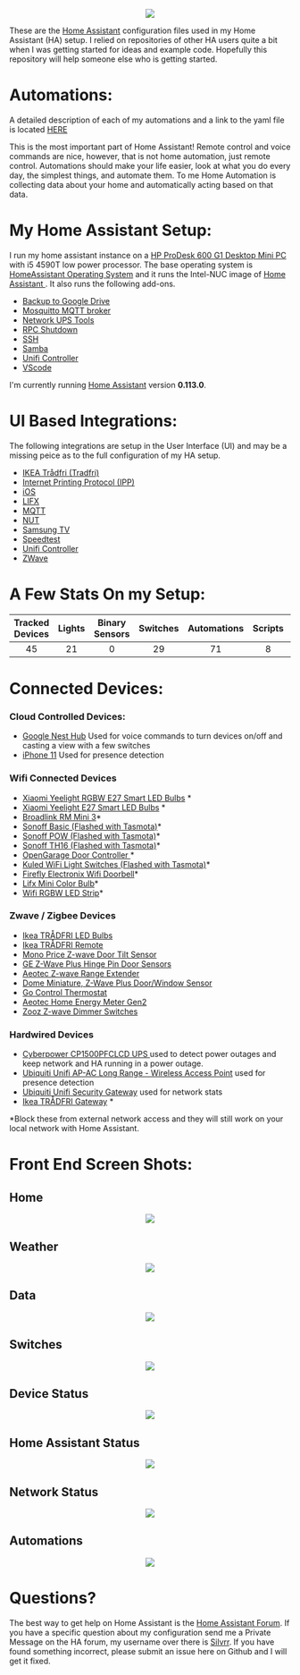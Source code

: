 
<p align="center">
  <img src="https://github.com/home-assistant/home-assistant-assets/blob/master/loading-screen.gif">
</p>

These are the [Home Assistant](https://home-assistant.io/) configuration files used in my Home Assistant (HA) setup. I relied on repositories of other HA users quite a bit when I was getting started for ideas and example code.  Hopefully this repository will help someone else who is getting started. 

# Automations:
A detailed description of each of my automations and a link to the yaml file is located [HERE](https://github.com/SilvrrGIT/HomeAssistant/tree/master/automation#automations)

This is the most important part of Home Assistant!  Remote control and voice commands are nice, however, that is not home automation, just remote control.  Automations should make your life easier, look at what you do every day, the simplest things, and automate them.  To me Home Automation is collecting data about your home and automatically acting based on that data.

# My Home Assistant Setup:

I run my home assistant instance on a [HP ProDesk 600 G1 Desktop Mini PC](https://support.hp.com/us-en/document/c04240180#AbT0) with i5 4590T low power processor. The base operating system is [HomeAssistant Operating System](https://github.com/home-assistant/operating-system) and it runs the Intel-NUC image of [Home Assistant ](https://www.home-assistant.io/hassio/installation/). It also runs the following add-ons. 

* [Backup to Google Drive](https://github.com/sabeechen/hassio-google-drive-backup)
* [Mosquitto MQTT broker](https://www.home-assistant.io/addons/mosquitto/)
* [Network UPS Tools](https://github.com/hassio-addons/addon-nut)
* [RPC Shutdown](https://www.home-assistant.io/addons/rpc_shutdown/)
* [SSH](https://www.home-assistant.io/addons/ssh/)
* [Samba](https://www.home-assistant.io/addons/samba/)
* [Unifi Controller](https://github.com/hassio-addons/addon-unifi)
* [VScode](https://github.com/hassio-addons/addon-vscode)

I'm currently running [Home Assistant](https://home-assistant.io) version __0.113.0__.

# UI Based Integrations:
The following integrations are setup in the User Interface (UI) and may be a missing peice as to the full configuration of my HA setup. 

* [IKEA Trådfri (Tradfri)](https://www.home-assistant.io/integrations/tradfri/)
* [Internet Printing Protocol (IPP)](https://www.home-assistant.io/integrations/ipp/)
* [iOS](https://www.home-assistant.io/integrations/ios/)
* [LIFX](https://www.home-assistant.io/integrations/lifx/)
* [MQTT](https://www.home-assistant.io/integrations/mqtt/)
* [NUT](home-assistant.io/integrations/nut/)
* [Samsung TV](https://www.home-assistant.io/integrations/samsungtv/)
* [Speedtest](https://www.home-assistant.io/integrations/speedtestdotnet/)
* [Unifi Controller](https://www.home-assistant.io/integrations/unifi/)
* [ZWave](https://www.home-assistant.io/docs/z-wave/installation)

# A Few Stats On my Setup:
| Tracked Devices | Lights | Binary Sensors | Switches | Automations | Scripts | Sensors | Zwave Devices |
|:---------------:|:------:|:--------------:|:--------:|:-----------:|:-------:|:-------:|:-------------:|
|45               |21      |0               |29        |71           |8        |108      |11             | 

# Connected Devices:

### Cloud Controlled Devices:

* [Google Nest Hub](https://store.google.com/us/product/google_nest_hub) Used for voice commands to turn devices on/off and casting a view with a few switches
* [iPhone 11](https://www.apple.com/iphone-11/) Used for presence detection

### Wifi Connected Devices
* [Xiaomi Yeelight RGBW E27 Smart LED Bulbs](http://www.gearbest.com/smart-lighting/pp_361555.html) *
* [Xiaomi Yeelight E27 Smart LED Bulbs](http://www.gearbest.com/smart-light-bulb/pp_278478.html) *
* [Broadlink RM Mini 3](https://www.amazon.com/BroadLink-Control-Universal-Remote-RMMINI3-EN/dp/B01FK2SDOC/ref=sr_1_2?ie=UTF8&qid=1499475366&sr=8-2&keywords=broadlink+mini3)*
* [Sonoff Basic (Flashed with Tasmota)](https://www.amazon.com/Sonoff-Wireless-Modified-Low-cost-Compatible/dp/B06WWNBD3Y?ref=ast_p_ei)*
* [Sonoff POW (Flashed with Tasmota)](https://www.amazon.com/Sonoff-Consumption-Monitoring-Appliances-Compatible/dp/B06XSD6PD6?ref=ast_p_ei)*
* [Sonoff TH16 (Flashed with Tasmota)](https://www.amazon.com/Sonoff-TH16-Temperature-Monitoring-Compatible/dp/B06XTNSJ46)*
* [OpenGarage Door Controller ](https://www.amazon.com/OpenGarage-WiFi-enabled-Garage-Door-Opener/dp/B01M4RL0CL)*
* [Kuled WiFi Light Switches (Flashed with Tasmota)](https://www.amazon.com/Required-Wireless-Requires-Schedule-Compatible/dp/B079FDTG7T)*
* [Firefly Electronix Wifi Doorbell](https://www.fireflyelectronix.com/product/wifidoorbell)*
* [Lifx Mini Color Bulb](https://www.lifx.com/collections/lamps-and-pendants/products/lifx-mini-color)*
* [Wifi RGBW LED Strip](https://www.amazon.com/gp/product/B07QBKRCW1)*

### Zwave / Zigbee Devices
* [Ikea TRÅDFRI LED Bulbs](http://www.ikea.com/us/en/catalog/products/20318267/)
* [Ikea TRÅDFRI Remote](http://www.ikea.com/us/en/catalog/products/20303317/)
* [Mono Price Z-wave Door Tilt Sensor ](https://www.monoprice.com/product?p_id=11987)
* [GE Z-Wave Plus Hinge Pin Door Sensors ](https://www.amazon.com/GE-Wireless-Attaches-Existing-32563/dp/B01KQDIUAW/)
* [Aeotec Z-wave Range Extender ](https://www.amazon.com/Aeotec-Range-Extender-Z-Wave-repeater/dp/B01M6CKJXC)
* [Dome Miniature, Z-Wave Plus Door/Window Sensor](https://www.amazon.com/Dome-Home-Automation-Miniature-DMWD1/dp/B01JGMZNNG)
* [Go Control Thermostat](https://www.gocontrol.com/detail.php?productId=3)
* [Aeotec Home Energy Meter Gen2 ](https://aeotec.com/z-wave-home-energy-measure/)
* [Zooz Z-wave Dimmer Switches ](https://www.amazon.com/Z-Wave-Switch-Existing-Switches-Add-Ons/dp/B07K37BNMC?th=1)

### Hardwired Devices
* [Cyberpower CP1500PFCLCD UPS ](https://www.amazon.com/CyberPower-CP1500PFCLCD-Sinewave-Outlets-Mini-Tower/dp/B00429N19W) used to detect power outages and keep network and HA running in a power outage.
* [Ubiquiti Unifi AP-AC Long Range - Wireless Access Point](https://www.ui.com/unifi/unifi-ap-ac-lr/) used for presence detection
* [Ubiquiti Unifi Security Gateway](https://www.ui.com/unifi-routing/usg/) used for network stats
* [Ikea TRÅDFRI Gateway](http://www.ikea.com/us/en/catalog/products/00337813/) *

*Block these from external network access and they will still work on your local network with Home Assistant.

# Front End Screen Shots:

## Home
<p align="center">
  <img src="https://raw.githubusercontent.com/SilvrrGIT/HomeAssistant/master/www/rooms.png">
</p>

## Weather
<p align="center">
  <img src="https://raw.githubusercontent.com/SilvrrGIT/HomeAssistant/master/www/weather.png">
</p>

## Data
<p align="center">
  <img src="https://raw.githubusercontent.com/SilvrrGIT/HomeAssistant/master/www/data.png">
</p>

## Switches
<p align="center">
  <img src="https://raw.githubusercontent.com/SilvrrGIT/HomeAssistant/master/www/switches.png">
</p>

## Device Status
<p align="center">
  <img src="https://raw.githubusercontent.com/SilvrrGIT/HomeAssistant/master/www/devicestatus.png">
</p>

## Home Assistant Status
<p align="center">
  <img src="https://raw.githubusercontent.com/SilvrrGIT/HomeAssistant/master/www/ha.png">
</p>

## Network Status
<p align="center">
  <img src="https://raw.githubusercontent.com/SilvrrGIT/HomeAssistant/master/www/network.png">
</p>

## Automations
<p align="center">
  <img src="https://raw.githubusercontent.com/SilvrrGIT/HomeAssistant/master/www/automations.png">
</p>

# Questions?

The best way to get help on Home Assistant is the [Home Assistant Forum](https://community.home-assistant.io/).  If you have a specific question about my configuration send me a Private Message on the HA forum, my username over there is [Silvrr](https://community.home-assistant.io/u/silvrr/).  If you have found something incorrect, please submit an issue here on Github and I will get it fixed.
